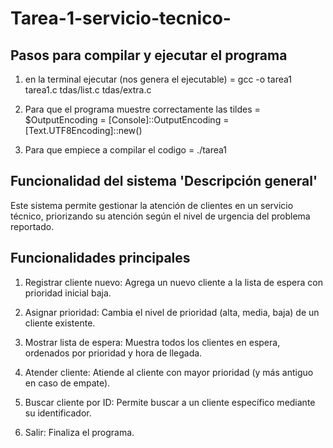 # Tarea-1-servicio-tecnico-
## Pasos para compilar y ejecutar el programa

1) en la terminal ejecutar (nos genera el ejecutable) = gcc -o tarea1 tarea1.c tdas/list.c tdas/extra.c

2) Para que el programa muestre correctamente las tildes = $OutputEncoding = [Console]::OutputEncoding = [Text.UTF8Encoding]::new()

3) Para que empiece a compilar el codigo = ./tarea1


## Funcionalidad del sistema 'Descripción general'


Este sistema permite gestionar la atención de clientes en un servicio técnico, priorizando su atención según el nivel de urgencia del problema reportado.

## Funcionalidades principales

1) Registrar cliente nuevo: Agrega un nuevo cliente a la lista de espera con prioridad inicial baja.

2) Asignar prioridad: Cambia el nivel de prioridad (alta, media, baja) de un cliente existente.

3) Mostrar lista de espera: Muestra todos los clientes en espera, ordenados por prioridad y hora de llegada.

4) Atender cliente: Atiende al cliente con mayor prioridad (y más antiguo en caso de empate).

5) Buscar cliente por ID: Permite buscar a un cliente específico mediante su identificador.

6) Salir: Finaliza el programa.